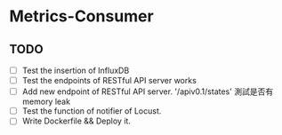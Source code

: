 # Metrics-Consumer

## TODO

* [ ] Test the insertion of InfluxDB
* [ ] Test the endpoints of RESTful API server works
* [ ] Add new endpoint of RESTful API server. '/apiv0.1/states' 測試是否有memory leak
* [ ] Test the function of notifier of Locust.
* [ ] Write Dockerfile && Deploy it.
